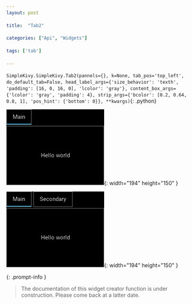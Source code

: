 ```yaml
---
layout: post

title:  "Tab2"

categories: ["Api", "Widgets"]

tags: ['tab']

---
```

`SimpleKivy.SimpleKivy.Tab2(pannels={}, k=None, tab_pos='top_left', do_default_tab=False, head_label_args={'size_behavior': 'texth', 'padding': [16, 0, 16, 0], 'lcolor': 'gray'}, content_box_args={'lcolor': 'gray', 'padding': 4}, strip_args={'bcolor': [0.2, 0.64, 0.8, 1], 'pos_hint': {'bottom': 0}}, **kwargs)`{: .python}


![Tab2.png](assets/img/docs/Tab2.png){: width="194" height="150" }

![Tab2.2.png](assets/img/docs/Tab2.2.png){: width="194" height="150" }


{: .prompt-info }

> The documentation of this widget creator function is under construction. Please come back at a latter date.
